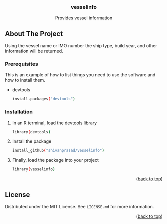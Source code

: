 <br />
<div align="center">

  <h3 align="center">vesselinfo</h3>

  <p align="center">
    Provides vessel information

   <br />
  </p>
</div>

<!-- ABOUT THE PROJECT -->
## About The Project
Using the vessel name or IMO number the ship type,
build year, and other information will be returned.

### Prerequisites

This is an example of how to list things you need to use the software and how to install them.
* devtools
  ```sh
  install.packages("devtools")
  ```

### Installation

1. In an R terminal, load the devtools library
    ```sh
    library(devtools)
    ```
2. Install the package
    ```sh
    install_github("shivanprasad/vesselinfo")
    ```
3. Finally, load the package into your project
    ```sh
    library(vesselinfo)
    ```

<p align="right">(<a href="#readme-top">back to top</a>)</p>

<!-- LICENSE -->
## License

Distributed under the MIT License. See `LICENSE.md` for more information.

<p align="right">(<a href="#readme-top">back to top</a>)</p>
